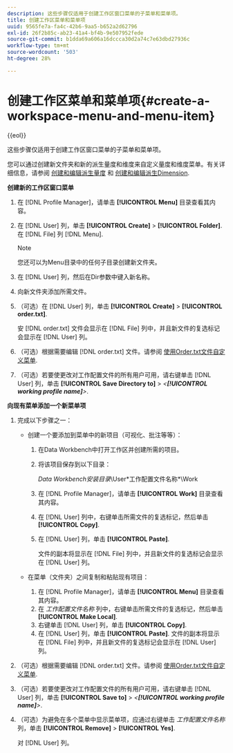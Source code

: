 ```yaml
---
description: 这些步骤仅适用于创建工作区窗口菜单的子菜单和菜单项。
title: 创建工作区菜单和菜单项
uuid: 9565fe7a-fa4c-42b6-9aa5-b652a2d62796
exl-id: 26f2b85c-ab23-41a4-bf4b-9e507952fede
source-git-commit: b1dda69a606a16dccca30d2a74c7e63dbd27936c
workflow-type: tm+mt
source-wordcount: '503'
ht-degree: 28%

---
```


# 创建工作区菜单和菜单项{#create-a-workspace-menu-and-menu-item}

{{eol}}

这些步骤仅适用于创建工作区窗口菜单的子菜单和菜单项。

您可以通过创建新文件夹和新的派生量度和维度来自定义量度和维度菜单。有关详细信息，请参阅 [创建和编辑派生量度](../../../../home/c-get-started/c-admin-intrf/c-prof-mgr/c-drvd-mtrcs.md#concept-e41723b342a849309874b26232224a40) 和 [创建和编辑派生Dimension](../../../../home/c-get-started/c-admin-intrf/c-prof-mgr/c-dvrd-dim.md#concept-ece3c3ea8cdf4fc796680173993bff93).

**创建新的工作区窗口菜单**

1. 在 [!DNL Profile Manager]，请单击 **[!UICONTROL Menu]** 目录查看其内容。
1. 在 [!DNL User] 列，单击 **[!UICONTROL Create]** > **[!UICONTROL Folder]**. 在 [!DNL File] 列 [!DNL Menu].

   >[!NOTE]
   >
   >您还可以为Menu目录中的任何子目录创建新文件夹。

1. 在 [!DNL User] 列，然后在Dir参数中键入新名称。
1. 向新文件夹添加所需文件。
1. （可选）在 [!DNL User] 列，单击 **[!UICONTROL Create]** > **[!UICONTROL order.txt]**.

   安 [!DNL order.txt] 文件会显示在 [!DNL File] 列中，并且新文件的复选标记会显示在 [!DNL User] 列。

1. （可选）根据需要编辑 [!DNL order.txt] 文件。请参阅 [使用Order.txt文件自定义菜单](../../../../home/c-get-started/c-intf-anlys-ftrs/c-ctm-menus/t-cstm-menus-ordr-files.md#task-a391800a8dd444deb3e1516d5189f999).
1. （可选）若要使更改对工作配置文件的所有用户可用，请右键单击 [!DNL User] 列，单击 **[!UICONTROL Save Directory to]** > *&lt;**[!UICONTROL working profile name]**>*.

**向现有菜单添加一个新菜单项**

1. 完成以下步骤之一：

   * 创建一个要添加到菜单中的新项目（可视化、批注等等）：

      1. 在Data Workbench中打开工作区并创建所需的项目。
      1. 将该项目保存到以下目录：

         *Data Workbench安装目录*\User\*工作配置文件名称*\Work

      1. 在 [!DNL Profile Manager]，请单击 **[!UICONTROL Work]** 目录查看其内容。
      1. 在 [!DNL User] 列中，右键单击所需文件的复选标记，然后单击 **[!UICONTROL Copy]**.
      1. 在 [!DNL User] 列，单击 **[!UICONTROL Paste]**.

         文件的副本将显示在 [!DNL File] 列中，并且新文件的复选标记会显示在 [!DNL User] 列。
   * 在菜单（文件夹）之间复制和粘贴现有项目：

      1. 在 [!DNL Profile Manager]，请单击 **[!UICONTROL Menu]** 目录查看其内容。
      1. 在 *工作配置文件名称* 列中，右键单击所需文件的复选标记，然后单击 **[!UICONTROL Make Local]**.
      1. 右键单击 [!DNL User] 列，单击 **[!UICONTROL Copy]**.
      1. 在 [!DNL User] 列，单击 **[!UICONTROL Paste]**. 文件的副本将显示在 [!DNL File] 列中，并且新文件的复选标记会显示在 [!DNL User] 列。


1. （可选）根据需要编辑 [!DNL order.txt] 文件。请参阅 [使用Order.txt文件自定义菜单](../../../../home/c-get-started/c-intf-anlys-ftrs/c-ctm-menus/t-cstm-menus-ordr-files.md#task-a391800a8dd444deb3e1516d5189f999).
1. （可选）若要使更改对工作配置文件的所有用户可用，请右键单击 [!DNL User] 列，单击 **[!UICONTROL Save to]** > *&lt;**[!UICONTROL working profile name]**>*.
1. （可选）为避免在多个菜单中显示菜单项，应通过右键单击 *工作配置文件名称* 列，单击 **[!UICONTROL Remove]** > **[!UICONTROL Yes]**.

   对 [!DNL User] 列。
